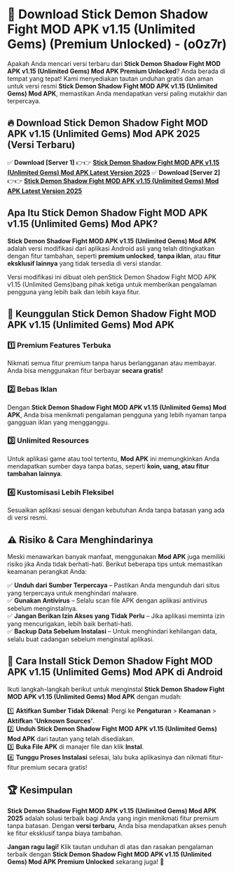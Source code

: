 

# 🎯 Download Stick Demon Shadow Fight MOD APK v1.15 (Unlimited Gems) (Premium Unlocked) -  (o0z7r) 

Apakah Anda mencari versi terbaru dari **Stick Demon Shadow Fight MOD APK v1.15 (Unlimited Gems) Mod APK Premium Unlocked**? Anda berada di tempat yang tepat! Kami menyediakan tautan unduhan gratis dan aman untuk versi resmi **Stick Demon Shadow Fight MOD APK v1.15 (Unlimited Gems) Mod APK**, memastikan Anda mendapatkan versi paling mutakhir dan terpercaya.

## 🔥 Download Stick Demon Shadow Fight MOD APK v1.15 (Unlimited Gems) Mod APK 2025 (Versi Terbaru)

✅ **Download [Server 1]** 👉👉 [**Stick Demon Shadow Fight MOD APK v1.15 (Unlimited Gems) Mod APK Latest Version 2025**](https://apkcomod.com?title=Stick_Demon_Shadow_Fight_MOD_APK_v1.15_(Unlimited_Gems))  
✅ **Download [Server 2]** 👉👉 [**Stick Demon Shadow Fight MOD APK v1.15 (Unlimited Gems) Mod APK Latest Version 2025**](https://apkcomod.com?title=Stick_Demon_Shadow_Fight_MOD_APK_v1.15_(Unlimited_Gems))  

## Apa Itu Stick Demon Shadow Fight MOD APK v1.15 (Unlimited Gems) Mod APK?

**Stick Demon Shadow Fight MOD APK v1.15 (Unlimited Gems) Mod APK** adalah versi modifikasi dari aplikasi Android asli yang telah ditingkatkan dengan fitur tambahan, seperti **premium unlocked**, **tanpa iklan**, atau **fitur eksklusif lainnya** yang tidak tersedia di versi standar.

Versi modifikasi ini dibuat oleh penStick Demon Shadow Fight MOD APK v1.15 (Unlimited Gems)bang pihak ketiga untuk memberikan pengalaman pengguna yang lebih baik dan lebih kaya fitur.

## 🎯 Keunggulan Stick Demon Shadow Fight MOD APK v1.15 (Unlimited Gems) Mod APK

### 1️⃣ Premium Features Terbuka
Nikmati semua fitur premium tanpa harus berlangganan atau membayar. Anda bisa menggunakan fitur berbayar **secara gratis!**

### 2️⃣ Bebas Iklan
Dengan **Stick Demon Shadow Fight MOD APK v1.15 (Unlimited Gems) Mod APK**, Anda bisa menikmati pengalaman pengguna yang lebih nyaman tanpa gangguan iklan yang mengganggu.

### 3️⃣ Unlimited Resources
Untuk aplikasi game atau tool tertentu, **Mod APK** ini memungkinkan Anda mendapatkan sumber daya tanpa batas, seperti **koin, uang, atau fitur tambahan lainnya**.

### 4️⃣ Kustomisasi Lebih Fleksibel
Sesuaikan aplikasi sesuai dengan kebutuhan Anda tanpa batasan yang ada di versi resmi.

## ⚠️ Risiko & Cara Menghindarinya

Meski menawarkan banyak manfaat, menggunakan **Mod APK** juga memiliki risiko jika Anda tidak berhati-hati. Berikut beberapa tips untuk memastikan keamanan perangkat Anda:

✅ **Unduh dari Sumber Terpercaya** – Pastikan Anda mengunduh dari situs yang terpercaya untuk menghindari malware.  
✅ **Gunakan Antivirus** – Selalu scan file APK dengan aplikasi antivirus sebelum menginstalnya.  
✅ **Jangan Berikan Izin Akses yang Tidak Perlu** – Jika aplikasi meminta izin yang mencurigakan, lebih baik berhati-hati.  
✅ **Backup Data Sebelum Instalasi** – Untuk menghindari kehilangan data, selalu buat cadangan sebelum menginstal aplikasi.

## 📌 Cara Install Stick Demon Shadow Fight MOD APK v1.15 (Unlimited Gems) Mod APK di Android

Ikuti langkah-langkah berikut untuk menginstal **Stick Demon Shadow Fight MOD APK v1.15 (Unlimited Gems) Mod APK** dengan mudah:

1️⃣ **Aktifkan Sumber Tidak Dikenal**: Pergi ke **Pengaturan** > **Keamanan** > **Aktifkan 'Unknown Sources'**.  
2️⃣ **Unduh Stick Demon Shadow Fight MOD APK v1.15 (Unlimited Gems) Mod APK** dari tautan yang telah disediakan.  
3️⃣ **Buka File APK** di manajer file dan klik **Instal**.  
4️⃣ **Tunggu Proses Instalasi** selesai, lalu buka aplikasinya dan nikmati fitur-fitur premium secara gratis!

## 🏆 Kesimpulan

**Stick Demon Shadow Fight MOD APK v1.15 (Unlimited Gems) Mod APK 2025** adalah solusi terbaik bagi Anda yang ingin menikmati fitur premium tanpa batasan. Dengan **versi terbaru**, Anda bisa mendapatkan akses penuh ke fitur eksklusif tanpa biaya tambahan.

**Jangan ragu lagi!** Klik tautan unduhan di atas dan rasakan pengalaman terbaik dengan **Stick Demon Shadow Fight MOD APK v1.15 (Unlimited Gems) Mod APK Premium Unlocked** sekarang juga! 🚀

